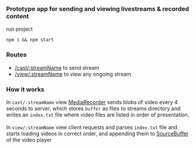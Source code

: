 ### Prototype app for sending and viewing livestreams & recorded content

run project
```
npm i && npm start
```

### Routes
- [/cast/:streamName](https://localhost:8443/cast/exampleStreamName) to send stream
- [/view/:streamName](https://localhost:8443/cast/exampleStreamName) to view any ongoing stream

### How it works
In `cast/:streamName` view [MediaRecorder](https://developer.mozilla.org/en-US/docs/Web/API/MediaRecorder) sends blobs of video every 4 seconds to server, which stores `buffer` as files to streams directory and writes an `index.txt` file where video files are listed in order of presentation.
<br/><br/>
In `view/:streamName` view client requests and parses `index.txt` file and starts loading videos in correct order, and appending them  to [SourceBuffer](https://developer.mozilla.org/en-US/docs/Web/API/SourceBuffer) of the video player